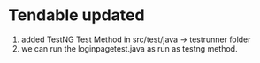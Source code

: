 # Tendable updated
1. added TestNG Test Method in src/test/java -> testrunner folder 
2. we can run the loginpagetest.java as run as testng method.